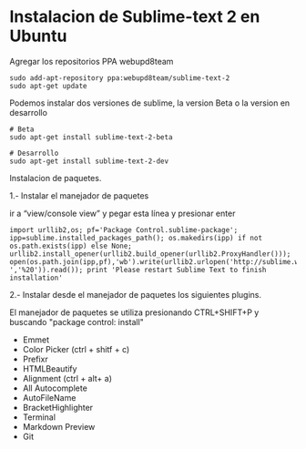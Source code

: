 Instalacion de Sublime-text 2 en Ubuntu
=====================================

Agregar los repositorios PPA webupd8team

    sudo add-apt-repository ppa:webupd8team/sublime-text-2
    sudo apt-get update

Podemos instalar dos versiones de sublime, la version Beta o la version en desarrollo

    # Beta
    sudo apt-get install sublime-text-2-beta

    # Desarrollo
    sudo apt-get install sublime-text-2-dev
    
Instalacion de paquetes.

1.- Instalar el manejador de paquetes

ir a “view/console view” y pegar esta línea y presionar enter

    import urllib2,os; pf='Package Control.sublime-package'; ipp=sublime.installed_packages_path(); os.makedirs(ipp) if not os.path.exists(ipp) else None; urllib2.install_opener(urllib2.build_opener(urllib2.ProxyHandler())); open(os.path.join(ipp,pf),'wb').write(urllib2.urlopen('http://sublime.wbond.net/'+pf.replace(' ','%20')).read()); print 'Please restart Sublime Text to finish installation'
    
2.- Instalar desde el manejador de paquetes los siguientes plugins.

El manejador de paquetes se utiliza presionando CTRL+SHIFT+P y buscando "package control: install"

* Emmet
* Color Picker (ctrl + shitf + c)
* Prefixr
* HTMLBeautify
* Alignment (ctrl + alt+ a)
* All Autocomplete
* AutoFileName
* BracketHighlighter
* Terminal
* Markdown Preview
* Git

